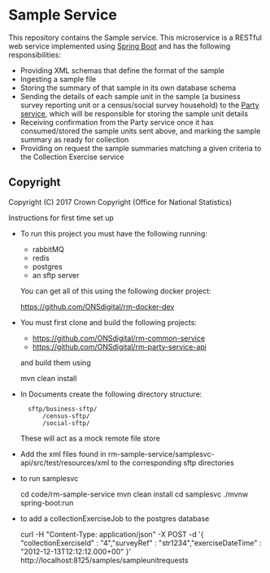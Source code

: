 # Sample Service
This repository contains the Sample service. This microservice is a RESTful web service implemented using [Spring Boot](http://projects.spring.io/spring-boot/) and has the following responsibilities:

* Providing XML schemas that define the format of the sample
* Ingesting a sample file
* Storing the summary of that sample in its own database schema
* Sending the details of each sample unit in the sample (a business survey reporting unit or a census/social survey household) to the [Party service](https://github.com/ONSdigital/ras-party), which will be responsible for storing the sample unit details
* Receiving confirmation from the Party service once it has consumed/stored the sample units sent above, and marking the sample summary as ready for collection
* Providing on request the sample summaries matching a given criteria to the Collection Exercise service

## Copyright
Copyright (C) 2017 Crown Copyright (Office for National Statistics)


Instructions for first time set up

* To run this project you must have the following running:

    - rabbitMQ
    - redis
    - postgres
    - an sftp server

  You can get all of this using the following docker project:

    https://github.com/ONSdigital/rm-docker-dev

* You must first clone and build the following projects:

    - https://github.com/ONSdigital/rm-common-service
    - https://github.com/ONSdigital/rm-party-service-api

  and build them using

    mvn clean install

* In Documents create the following directory structure:

        sftp/business-sftp/
            /census-sftp/
            /social-sftp/

  These will act as a mock remote file store

* Add the xml files found in rm-sample-service/samplesvc-api/src/test/resources/xml to the corresponding sftp directories

* to run samplesvc

    cd code/rm-sample-service
    mvn clean install
    cd samplesvc
    ./mvnw spring-boot:run

* to add a collectionExerciseJob to the postgres database

    curl -H "Content-Type: application/json" -X POST -d '{ "collectionExerciseId" : "4","surveyRef" : "str1234","exerciseDateTime" : "2012-12-13T12:12:12.000+00" }' http://localhost:8125/samples/sampleunitrequests